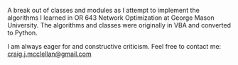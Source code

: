 A break out of classes and modules as I attempt to implement the algorithms I learned
in OR 643 Network Optimization at George Mason University.  The algorithms and classes
were originally in VBA and converted to Python.

I am always eager for and constructive criticism.  Feel free to contact me: craig.j.mcclellan@gmail.com
